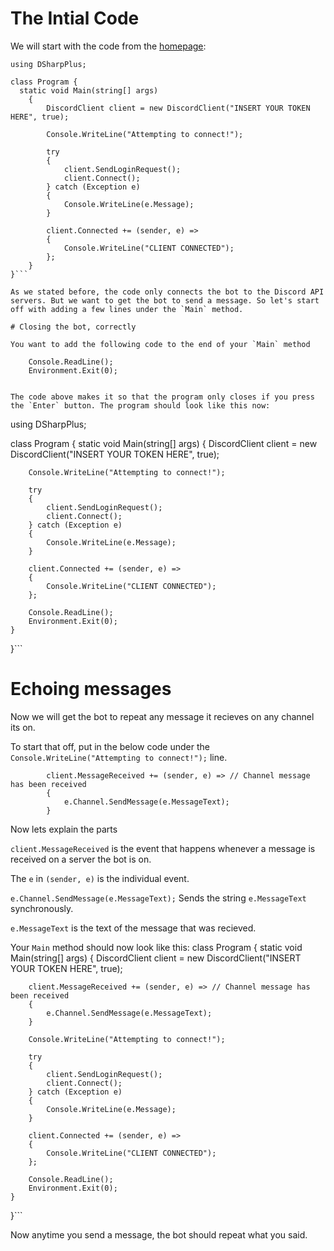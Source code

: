 # The Intial Code

We will start with the code from the [homepage](http://dsharpplus.readthedocs.io/):

```
using DSharpPlus;

class Program {
  static void Main(string[] args)
	{
        DiscordClient client = new DiscordClient("INSERT YOUR TOKEN HERE", true);

        Console.WriteLine("Attempting to connect!");
		
        try
        {
            client.SendLoginRequest();
            client.Connect();
        } catch (Exception e)
        {
            Console.WriteLine(e.Message);
        }

        client.Connected += (sender, e) =>
        {
            Console.WriteLine("CLIENT CONNECTED");
        };
	}
}``` 

As we stated before, the code only connects the bot to the Discord API servers. But we want to get the bot to send a message. So let's start off with adding a few lines under the `Main` method.

# Closing the bot, correctly

You want to add the following code to the end of your `Main` method

```
		Console.ReadLine();
		Environment.Exit(0);
```

The code above makes it so that the program only closes if you press the `Enter` button. The program should look like this now: 
```
using DSharpPlus;

class Program {
  static void Main(string[] args)
	{
        DiscordClient client = new DiscordClient("INSERT YOUR TOKEN HERE", true);

        Console.WriteLine("Attempting to connect!");
		
        try
        {
            client.SendLoginRequest();
            client.Connect();
        } catch (Exception e)
        {
            Console.WriteLine(e.Message);
        }

        client.Connected += (sender, e) =>
        {
            Console.WriteLine("CLIENT CONNECTED");
        };
		
		Console.ReadLine();
		Environment.Exit(0);
	}
}``` 

# Echoing messages

Now we will get the bot to repeat any message it recieves on any channel its on.

To start that off, put in the below code under the `Console.WriteLine("Attempting to connect!");` line.
```
		client.MessageReceived += (sender, e) => // Channel message has been received
        {
			e.Channel.SendMessage(e.MessageText);
		}
```

Now lets explain the parts

`client.MessageReceived` is the event that happens whenever a message is received on a server the bot is on. 

The `e` in `(sender, e)` is the individual event.

`e.Channel.SendMessage(e.MessageText);` Sends the string `e.MessageText` synchronously.

`e.MessageText` is the text of the message that was recieved.

Your `Main` method should now look like this: 
class Program {
  static void Main(string[] args)
	{
        DiscordClient client = new DiscordClient("INSERT YOUR TOKEN HERE", true);

		client.MessageReceived += (sender, e) => // Channel message has been received
        {
			e.Channel.SendMessage(e.MessageText);
		}
		
        Console.WriteLine("Attempting to connect!");
		
        try
        {
            client.SendLoginRequest();
            client.Connect();
        } catch (Exception e)
        {
            Console.WriteLine(e.Message);
        }

        client.Connected += (sender, e) =>
        {
            Console.WriteLine("CLIENT CONNECTED");
        };
		
		Console.ReadLine();
		Environment.Exit(0);
	}
}``` 

Now anytime you send a message, the bot should repeat what you said.